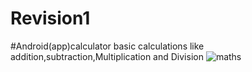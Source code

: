 # Revision1
#Android(app)calculator basic calculations like addition,subtraction,Multiplication and Division
![maths](https://cloud.githubusercontent.com/assets/22947683/21281756/37c91292-c3a4-11e6-9f2b-1befb4aaad7a.PNG)
